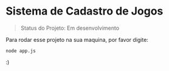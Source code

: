 # Sistema de Cadastro de Jogos

> Status do Projeto: Em desenvolvimento

Para rodar esse projeto na sua maquina, por favor digite:

```
node app.js
```
:)
